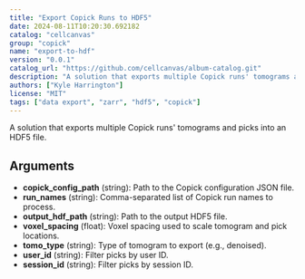 ```yaml
---
title: "Export Copick Runs to HDF5"
date: 2024-08-11T10:20:30.692182
catalog: "cellcanvas"
group: "copick"
name: "export-to-hdf"
version: "0.0.1"
catalog_url: "https://github.com/cellcanvas/album-catalog.git"
description: "A solution that exports multiple Copick runs' tomograms and picks into an HDF5 file."
authors: ["Kyle Harrington"]
license: "MIT"
tags: ["data export", "zarr", "hdf5", "copick"]
---
```


A solution that exports multiple Copick runs' tomograms and picks into an HDF5 file.

## Arguments

- **copick_config_path** (string): Path to the Copick configuration JSON file.
- **run_names** (string): Comma-separated list of Copick run names to process.
- **output_hdf_path** (string): Path to the output HDF5 file.
- **voxel_spacing** (float): Voxel spacing used to scale tomogram and pick locations.
- **tomo_type** (string): Type of tomogram to export (e.g., denoised).
- **user_id** (string): Filter picks by user ID.
- **session_id** (string): Filter picks by session ID.


